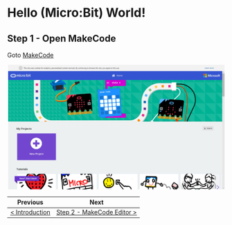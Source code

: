# Hello (Micro:Bit) World! #

## Step 1 - Open MakeCode ##

Goto [MakeCode](https://makecode.microbit.org)

<p align="center">
    <img src="images/1-makecode.jpg" width="500px" >
</p>

| Previous | Next |
| -------- | ---- |
| [< Introduction](/README.md) | [Step 2 - MakeCode Editor >](2-makecode-editor.md) |
